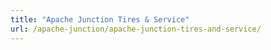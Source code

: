 ```yaml
---
title: "Apache Junction Tires & Service"
url: /apache-junction/apache-junction-tires-and-service/
---
```

